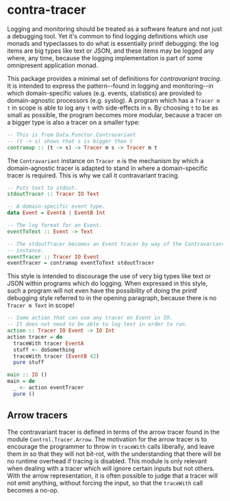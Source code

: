 # contra-tracer

Logging and monitoring should be treated as a software feature and not just a
debugging tool.
Yet it's common to find logging definitions which use monads and typeclasses
to do what is essentially printf debugging: the log items are big types like
text or JSON, and these items may be logged any where, any time, because the
logging implementation is part of some omnipresent application monad.

This package provides a minimal set of definitions for _contravariant tracing_.
It is intended to express the pattern--found in logging and monitoring--in which
domain-specific values (e.g. events, statistics) are provided to
domain-agnostic processors (e.g. syslog). A program which has a `Tracer m t` in
scope is able to log any `t` with side-effects in `m`. By choosing `t` to be as
small as possible, the program becomes more modular, because a tracer on a
bigger type is also a tracer on a smaller type:

```Haskell
-- This is from Data.Functor.Contravariant
-- (t -> s) shows that s is bigger than t
contramap :: (t -> s) -> Tracer m s -> Tracer m t
```

The `Contravariant` instance on `Tracer m` is the mechanism by which a
domain-agnostic tracer is adapted to stand in where a domain-specific
tracer is required. This is why we call it contravariant tracing.

```Haskell
-- Puts text to stdout.
stdoutTracer :: Tracer IO Text

-- A domain-specific event type.
data Event = EventA | EventB Int

-- The log format for an Event.
eventToText :: Event -> Text

-- The stdoutTracer becomes an Event tracer by way of the Contravariant
-- instance.
eventTracer :: Tracer IO Event
eventTracer = contramap eventToText stdoutTracer
```

This style is intended to discourage the use of very big types like text or JSON
within programs which do logging. When expressed in this style, such a program
will not even have the possibility of doing the printf debugging style referred
to in the opening paragraph, because there is no `Tracer m Text` in scope!

```Haskell
-- Some action that can use any tracer on Event in IO.
-- It does not need to be able to log text in order to run.
action :: Tracer IO Event -> IO Int
action tracer = do
  traceWith tracer EventA
  stuff <- doSomething
  traceWith tracer (EventB 42)
  pure stuff

main :: IO ()
main = do
  _ <- action eventTracer
  pure ()
```

## Arrow tracers

The contravariant tracer is defined in terms of the arrow tracer found in the
module `Control.Tracer.Arrow`. The motivation for the arrow tracer is to
encourage the programmer to throw in `traceWith` calls liberally, and leave
them in so that they will not bit-rot, with the understanding that there will
be no runtime overhead if tracing is disabled. This module is only relevant when
dealing with a tracer which will ignore certain inputs but not others. With the
arrow representation, it is often possible to judge that a tracer will not emit
anything, without forcing the input, so that the `traceWith` call becomes a
no-op.
